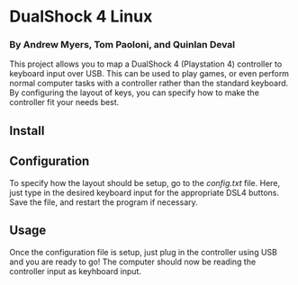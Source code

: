 # DualShock 4 Linux
### By Andrew Myers, Tom Paoloni, and Quinlan Deval
This project allows you to map a DualShock 4 (Playstation 4) controller to keyboard input over USB. This can be used to play games, or even perform normal computer tasks with a controller rather than the standard keyboard. By configuring the layout of keys, you can specify how to make the controller fit your needs best.


## Install


## Configuration
To specify how the layout should be setup, go to the *config.txt* file. Here, just type in the desired keyboard input for the appropriate DSL4 buttons. Save the file, and restart the program if necessary.


## Usage
Once the configuration file is setup, just plug in the controller using USB and you are ready to go! The computer should now be reading the controller input as keyhboard input.
